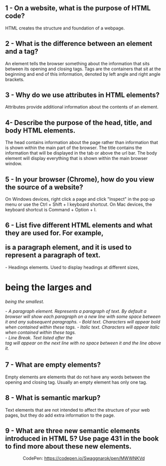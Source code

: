 ## 1 - On a website, what is the purpose of HTML code?
HTML creates the structure and foundation of a webpage.

## 2 - What is the difference between an element and a tag?
An element tells the browser something about the information that sits between its opening and closing tags. Tags are the containers that sit at the beginning and end of this information, denoted by left angle and right angle brackets.

## 3 - Why do we use attributes in HTML elements?
Attributes provide additional information about the contents of an element.

## 4- Describe the purpose of the head, title, and body HTML elements.
The head contains information about the page rather than information that is shown within the main part of the browser. The title contains the information that will be displayed in the tab or above the url bar. The body element will display everything that is shown within the main browser window.

## 5 - In your browser (Chrome), how do you view the source of a website?
On Windows devices, right click a page and click "Inspect" in the pop up menu or use the Ctrl + Shift + I keyboard shortcut. On Mac devices, the keyboard shortcut is Command + Option + I.

## 6 - List five different HTML elements and what they are used for. For example, <p></p> is a paragraph element, and it is used to represent a paragraph of text.
<h1-h6></h1-h6> - Headings elements. Used to display headings at different sizes, <h1> being the larges and <h6> being the smallest.
<p></p> - A paragraph element. Represents a paragraph of text. By default a browser will show each paragraph on a new line with some space between it and any subsequent paragraphs.
<b></b> - Bold text. Characters will appear bold when contained within these tags.
<i></i> - Italic text. Characters will appear italic when contained within these tags.
<br /> - Line Break. Text listed after the <br /> tag will appear on the next line with no space between it and the line above it.

## 7 - What are empty elements?
Empty elements are elements that do not have any words between the opening and closing tag. Usually an empty element has only one tag.

## 8 - What is semantic markup?
Text elements that are not intended to affect the structure of your web pages, but they do add extra information to the page.

## 9 - What are three new semantic elements introduced in HTML 5? Use page 431 in the book to find more about these new elements.
<header> <article> <footer>

CodePen: https://codepen.io/Swaggnarok/pen/MWWNKVd

